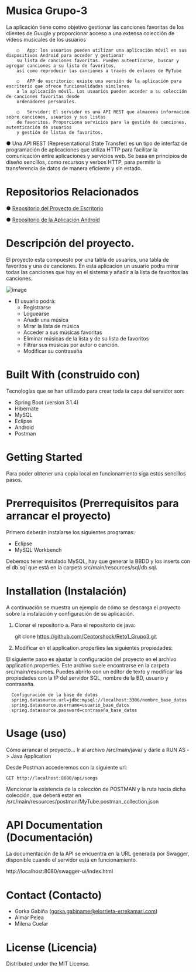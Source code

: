 # Musica Grupo-3

La aplicación tiene como objetivo gestionar las canciones favoritas de los clientes de Guugle y proporcionar acceso a una extensa colección de vídeos musicales de los usuarios

        ○	App: los usuarios pueden utilizar una aplicación móvil en sus dispositivos Android para acceder y gestionar
        su lista de canciones favoritas. Pueden autenticarse, buscar y agregar canciones a su lista de favoritos,
        así como reproducir las canciones a través de enlaces de MyTube
        
        ○	APP de escritorio: existe una versión de la aplicación para escritorio que ofrece funcionalidades similares
        a la aplicación móvil. Los usuarios pueden acceder a su colección de canciones favoritas desde
        ordenadores personales.
        
        ○	Servidor: El servidor es una API REST que almacena información sobre canciones, usuarios y sus listas
        de favoritos. Proporciona servicios para la gestión de canciones, autenticación de usuarios
        y gestión de listas de favoritos.


●	Una API REST (Representational State Transfer) es un tipo de interfaz de programación de aplicaciones que utiliza HTTP para facilitar la comunicación entre aplicaciones y servicios web. Se basa en principios de diseño sencillos, como recursos y verbos HTTP, para permitir la transferencia de datos de manera eficiente y sin estado.

# Repositorios Relacionados

●	[Repositorio del Proyecto de Escritorio](https://github.com/Ceptorshock/Reto1_Grupo3.git)

●	[Repositorio de la Aplicación Android](https://github.com/PRSpidy/retoAndroid.git)


# Descripción del proyecto.

El proyecto esta compuesto por una tabla de usuarios, una tabla de favoritos y una de canciones. En esta aplicacion un usuario podra mirar todas las canciones que hay en el sistema y añadir a la lista de favoritos las canciones.

 
![image](https://github.com/Ceptorshock/Reto1_Grupo3/assets/145370272/fd9693c2-1e69-4ea2-b47d-5157503f9edc)




-	El usuario podrá:
    -	Registrarse
    -	Loguearse
    -	Añadir una música
    -	Mirar la lista de música
    -	Acceder a sus músicas favoritas
    -	Eliminar músicas de la lista y de su lista de favoritos
    -	Filtrar sus músicas por autor o canción.
    -	Modificar su contraseña

# Built With (construido con)

Tecnologías que se han utilizado para crear toda la capa del servidor son:
-	Spring Boot (version 3.1.4)
-	Hibernate
-	MySQL
-	Eclipse
-	Android
-	Postman

# Getting Started
Para poder obtener una copia local en funcionamiento siga estos sencillos pasos.


# Prerrequisitos (Prerrequisitos para arrancar el proyecto)
Primero deberán instalarse los siguientes programas:
-	Eclipse
-	MySQL Workbench

Debemos tener instalado MySQL, hay que generar la BBDD y los inserts con el db.sql que está en la carpeta src/main/resources/sql/db.sql.


# Installation (Instalación)
A continuación se muestra un ejemplo de cómo se descarga el proyecto sobre la instalación y configuración de su aplicación.

1.	Clonar el repositorio 
a.	Para el repositorio de java:

    git clone https://github.com/Ceptorshock/Reto1_Grupo3.git



2.	Modificar en el application.properties las siguientes propiedades:

   El siguiente paso es ajustar la configuración del proyecto en el archivo application.properties. Este archivo suele encontrarse en la carpeta src/main/resources. Puedes abrirlo con un editor de texto y modificar las propiedades con la IP del servidor SQL, nombre de la BD, usuario y contraseña.
   
      Configuración de la base de datos
      spring.datasource.url=jdbc:mysql://localhost:3306/nombre_base_datos
      spring.datasource.username=usuario_base_datos
      spring.datasource.password=contraseña_base_datos



# Usage (uso)
Cómo arrancar el proyecto… Ir al archivo /src/main/java/  y darle a RUN AS -> Java Application

Desde Postman accederemos con la siguiente url:

	GET http://localhost:8080/api/songs

Mencionar la existencia de la colección de POSTMAN y la ruta hacia dicha colección, que deberá estar en /src/main/resources/postman/MyTube.postman_collection.json




# API Documentation (Documentación)
La documentación de la API se encuentra en la URL generada por Swagger, disponible cuando el servidor está en funcionamiento.


http://localhost:8080/swagger-ui/index.html

# Contact (Contacto)
-	Gorka Gabiña (gorka.gabiname@elorrieta-errekamari.com)
-	Aimar Pelea
-	Milena Cuelar

# License (Licencia)
Distributed under the MIT License.


